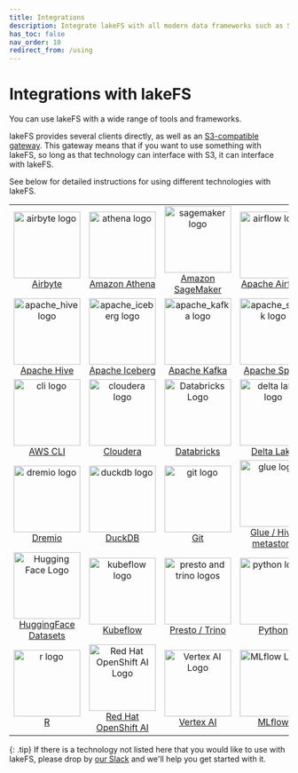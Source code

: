 ```yaml
---
title: Integrations
description: Integrate lakeFS with all modern data frameworks such as Spark, Apache Iceberg, Hive, AWS Athena, Presto, and more.
has_toc: false
nav_order: 10
redirect_from: /using
---
```


# Integrations with lakeFS

You can use lakeFS with a wide range of tools and frameworks. 

lakeFS provides several clients directly, as well as an [S3-compatible gateway](../understand/architecture.md#s3-gateway). This gateway means that if you want to use something with lakeFS, so long as that technology can interface with S3, it can interface with lakeFS. 

See below for detailed instructions for using different technologies with lakeFS. 
<table>
    <tr>
        <td width="25%" align=center><a href="./airbyte.html"><img width=120 src="{{ site.baseurl }}/assets/img/logos/airbyte.png" alt="airbyte logo" /><br />Airbyte</a></td>
        <td width="25%" align=center><a href="./athena.html"><img width=120 src="{{ site.baseurl }}/assets/img/logos/athena.png" alt="athena logo"/><br/>Amazon Athena</a></td>
        <td width="25%" align=center><a href="./sagemaker.html"><img width=120 src="{{ site.baseurl }}/assets/img/logos/sagemaker.png" alt="sagemaker logo"/><br/>Amazon SageMaker</a></td>
        <td width="25%" align=center><a href="./airflow.html"><img width=120 src="{{ site.baseurl }}/assets/img/logos/airflow.png" alt="airflow logo"/><br/>Apache Airflow</a></td>
    </tr>
    <tr>
        <td width="25%" align=center><a href="./hive.html"><img width=120 src="{{ site.baseurl }}/assets/img/logos/apache_hive.png" alt="apache_hive logo"/><br/>Apache Hive</a></td>
        <td width="25%" align=center><a href="./iceberg.html"><img width=120 src="{{ site.baseurl }}/assets/img/logos/apache_iceberg.png" alt="apache_iceberg logo"/><br/>Apache Iceberg</a></td>
        <td width="25%" align=center><a href="./kafka.html"><img width=120 src="{{ site.baseurl }}/assets/img/logos/apache_kafka.png" alt="apache_kafka logo"/><br/>Apache Kafka</a></td>
        <td width="25%" align=center><a href="./spark.html"><img width=120 src="{{ site.baseurl }}/assets/img/logos/apache_spark.png" alt="apache_spark logo"/><br/>Apache Spark</a></td>
    </tr>
    <tr>
        <td width="25%" align=center><a href="./aws_cli.html"><img width=120 src="{{ site.baseurl }}/assets/img/logos/cli.png" alt="cli logo"/><br/>AWS CLI</a></td>
        <td width="25%" align=center><a href="./cloudera.html"><img width=120 src="{{ site.baseurl }}/assets/img/logos/cloudera.png" alt="cloudera logo"/><br/>Cloudera</a></td>
        <td width="25%" align=center><a href="./databricks.html"><img width=120 src="{{ site.baseurl }}/assets/img/logos/databricks.png" alt="Databricks Logo"/><br/>Databricks</a></td>
        <td width="25%" align=center><a href="./delta.html"><img width=120 src="{{ site.baseurl }}/assets/img/logos/delta-lake.png" alt="delta lake logo"/><br/>Delta Lake</a></td>
    </tr>
    <tr>
        <td width="25%" align=center><a href="./dremio.html"><img width=120 src="{{ site.baseurl }}/assets/img/logos/dremio.png" alt="dremio logo"/><br/>Dremio</a></td>
        <td width="25%" align=center><a href="./duckdb.html"><img width=120 src="{{ site.baseurl }}/assets/img/logos/duckdb.png" alt="duckdb logo"/><br/>DuckDB</a></td>
        <td width="25%" align=center><a href="./git.html"><img width=120 src="{{ site.baseurl }}/assets/img/logos/git.png" alt="git logo"/><br/>Git</a></td>
        <td width="25%" align=center><a href="./glue_hive_metastore.html"><img width=120 src="{{ site.baseurl }}/assets/img/logos/glue.png" alt="glue logo"/><br/>Glue / Hive metastore</a></td>
    </tr>
    <tr>
        <td width="25%" align=center><a href="./huggingface_datasets.html"><img width=120 src="{{ site.baseurl }}/assets/img/logos/huggingface.png" alt="Hugging Face Logo"/><br/>HuggingFace Datasets</a></td>
        <td width="25%" align=center><a href="./kubeflow.html"><img width=120 src="{{ site.baseurl }}/assets/img/logos/kubeflow.png" alt="kubeflow logo"/><br/>Kubeflow</a></td>
        <td width="25%" align=center><a href="./presto_trino.html"><img width=120 src="{{ site.baseurl }}/assets/img/logos/trino_presto.png" alt="presto and trino logos"/><br/>Presto / Trino</a></td>
        <td width="25%" align=center><a href="./python.html"><img width=120 src="{{ site.baseurl }}/assets/img/logos/python.png" alt="python logo"/><br/>Python</a></td>
    </tr>
    <tr>
        <td width="25%" align=center><a href="./r.html"><img width=120 src="{{ site.baseurl }}/assets/img/logos/r.png" alt="r logo"/><br/>R</a></td>
        <td width="25%" align=center><a href="./red_hat_openshift_ai.html"><img width=120 src="{{ site.baseurl }}/assets/img/logos/red_hat_openshift_ai.png" alt="Red Hat OpenShift AI Logo"/><br/>Red Hat OpenShift AI</a></td>
        <td width="25%" align=center><a href="./vertex_ai.html"><img width=120 src="{{ site.baseurl }}/assets/img/logos/vertex_ai.png" alt="Vertex AI Logo"/><br/>Vertex AI</a></td>
        <td width="25%" align=center><a href="./mlflow.html"><img width=120 src="{{ site.baseurl }}/assets/img/logos/MLflow-logo.png" alt="MLflow Logo"/><br/>MLflow</a></td>
    </tr>
</table>

{: .tip}
If there is a technology not listed here that you would like to use with lakeFS, please drop by [our Slack](/slack) and we'll help you get started with it.

